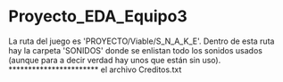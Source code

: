 # Proyecto_EDA_Equipo3
La ruta del juego es 'PROYECTO/Viable/S_N_A_K_E'.
  Dentro de esta ruta hay la carpeta 'SONIDOS' donde se enlistan todo los sonidos usados (aunque para a decir verdad hay unos que están sin uso).
  *********************** el archivo Creditos.txt
